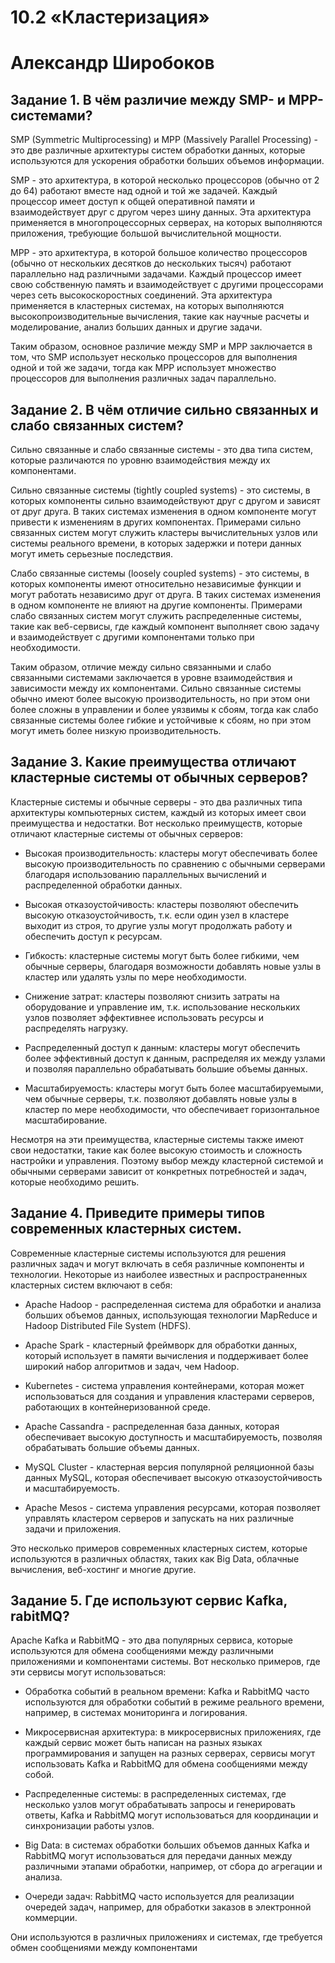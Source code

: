 # 10.2 «Кластеризация»
# Александр Широбоков
## Задание 1. В чём различие между SMP- и MPP-системами?
SMP (Symmetric Multiprocessing) и MPP (Massively Parallel Processing) - это две различные архитектуры систем обработки данных, которые используются для ускорения обработки больших объемов информации.

SMP - это архитектура, в которой несколько процессоров (обычно от 2 до 64) работают вместе над одной и той же задачей. Каждый процессор имеет доступ к общей оперативной памяти и взаимодействует друг с другом через шину данных. Эта архитектура применяется в многопроцессорных серверах, на которых выполняются приложения, требующие большой вычислительной мощности.

MPP - это архитектура, в которой большое количество процессоров (обычно от нескольких десятков до нескольких тысяч) работают параллельно над различными задачами. Каждый процессор имеет свою собственную память и взаимодействует с другими процессорами через сеть высокоскоростных соединений. Эта архитектура применяется в кластерных системах, на которых выполняются высокопроизводительные вычисления, такие как научные расчеты и моделирование, анализ больших данных и другие задачи.

Таким образом, основное различие между SMP и MPP заключается в том, что SMP использует несколько процессоров для выполнения одной и той же задачи, тогда как MPP использует множество процессоров для выполнения различных задач параллельно.

## Задание 2. В чём отличие сильно связанных и слабо связанных систем?
Сильно связанные и слабо связанные системы - это два типа систем, которые различаются по уровню взаимодействия между их компонентами.

Сильно связанные системы (tightly coupled systems) - это системы, в которых компоненты сильно взаимодействуют друг с другом и зависят от друг друга. В таких системах изменения в одном компоненте могут привести к изменениям в других компонентах. Примерами сильно связанных систем могут служить кластеры вычислительных узлов или системы реального времени, в которых задержки и потери данных могут иметь серьезные последствия.

Слабо связанные системы (loosely coupled systems) - это системы, в которых компоненты имеют относительно независимые функции и могут работать независимо друг от друга. В таких системах изменения в одном компоненте не влияют на другие компоненты. Примерами слабо связанных систем могут служить распределенные системы, такие как веб-сервисы, где каждый компонент выполняет свою задачу и взаимодействует с другими компонентами только при необходимости.

Таким образом, отличие между сильно связанными и слабо связанными системами заключается в уровне взаимодействия и зависимости между их компонентами. Сильно связанные системы обычно имеют более высокую производительность, но при этом они более сложны в управлении и более уязвимы к сбоям, тогда как слабо связанные системы более гибкие и устойчивые к сбоям, но при этом могут иметь более низкую производительность.

## Задание 3. Какие преимущества отличают кластерные системы от обычных серверов?
Кластерные системы и обычные серверы - это два различных типа архитектуры компьютерных систем, каждый из которых имеет свои преимущества и недостатки. Вот несколько преимуществ, которые отличают кластерные системы от обычных серверов:

 - Высокая производительность: кластеры могут обеспечивать более высокую производительность по сравнению с обычными серверами благодаря использованию параллельных вычислений и распределенной обработки данных.

 - Высокая отказоустойчивость: кластеры позволяют обеспечить высокую отказоустойчивость, т.к. если один узел в кластере выходит из строя, то другие узлы могут продолжать работу и обеспечить доступ к ресурсам.

 - Гибкость: кластерные системы могут быть более гибкими, чем обычные серверы, благодаря возможности добавлять новые узлы в кластер или удалять узлы по мере необходимости.

 - Снижение затрат: кластеры позволяют снизить затраты на оборудование и управление им, т.к. использование нескольких узлов позволяет эффективнее использовать ресурсы и распределять нагрузку.

 - Распределенный доступ к данным: кластеры могут обеспечить более эффективный доступ к данным, распределяя их между узлами и позволяя параллельно обрабатывать большие объемы данных.

 - Масштабируемость: кластеры могут быть более масштабируемыми, чем обычные серверы, т.к. позволяют добавлять новые узлы в кластер по мере необходимости, что обеспечивает горизонтальное масштабирование.

Несмотря на эти преимущества, кластерные системы также имеют свои недостатки, такие как более высокую стоимость и сложность настройки и управления. Поэтому выбор между кластерной системой и обычными серверами зависит от конкретных потребностей и задач, которые необходимо решить.
## Задание 4. Приведите примеры типов современных кластерных систем.
Современные кластерные системы используются для решения различных задач и могут включать в себя различные компоненты и технологии. Некоторые из наиболее известных и распространенных кластерных систем включают в себя:

 - Apache Hadoop - распределенная система для обработки и анализа больших объемов данных, использующая технологии MapReduce и Hadoop Distributed File System (HDFS).

 - Apache Spark - кластерный фреймворк для обработки данных, который использует в памяти вычисления и поддерживает более широкий набор алгоритмов и задач, чем Hadoop.

 - Kubernetes - система управления контейнерами, которая может использоваться для создания и управления кластерами серверов, работающих в контейнеризованной среде.

 - Apache Cassandra - распределенная база данных, которая обеспечивает высокую доступность и масштабируемость, позволяя обрабатывать большие объемы данных.

 - MySQL Cluster - кластерная версия популярной реляционной базы данных MySQL, которая обеспечивает высокую отказоустойчивость и масштабируемость.

 - Apache Mesos - система управления ресурсами, которая позволяет управлять кластером серверов и запускать на них различные задачи и приложения.

Это несколько примеров современных кластерных систем, которые используются в различных областях, таких как Big Data, облачные вычисления, веб-хостинг и многие другие.
## Задание 5. Где используют сервис Kafka, rabitMQ?
Apache Kafka и RabbitMQ - это два популярных сервиса, которые используются для обмена сообщениями между различными приложениями и компонентами системы. Вот несколько примеров, где эти сервисы могут использоваться:

 - Обработка событий в реальном времени: Kafka и RabbitMQ часто используются для обработки событий в режиме реального времени, например, в системах мониторинга и логирования.

 - Микросервисная архитектура: в микросервисных приложениях, где каждый сервис может быть написан на разных языках программирования и запущен на разных серверах, сервисы могут использовать Kafka и RabbitMQ для обмена сообщениями между собой.

 - Распределенные системы: в распределенных системах, где несколько узлов могут обрабатывать запросы и генерировать ответы, Kafka и RabbitMQ могут использоваться для координации и синхронизации работы узлов.

 - Big Data: в системах обработки больших объемов данных Kafka и RabbitMQ могут использоваться для передачи данных между различными этапами обработки, например, от сбора до агрегации и анализа.

 - Очереди задач: RabbitMQ часто используется для реализации очередей задач, например, для обработки заказов в электронной коммерции.

Они используются в различных приложениях и системах, где требуется обмен сообщениями между компонентами
